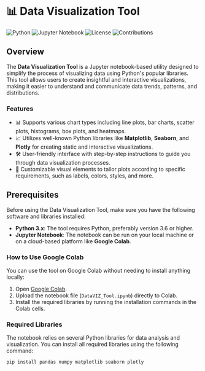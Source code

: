 # 📊 Data Visualization Tool

![Python](https://img.shields.io/badge/Python-3.x-blue?logo=python)
![Jupyter Notebook](https://img.shields.io/badge/Platform-Jupyter%20Notebook-orange?logo=jupyter)
![License](https://img.shields.io/badge/License-MIT-green)
![Contributions](https://img.shields.io/badge/Contributions-Welcome-brightgreen)

## Overview

The **Data Visualization Tool** is a Jupyter notebook-based utility designed to simplify the process of visualizing data using Python's popular libraries. This tool allows users to create insightful and interactive visualizations, making it easier to understand and communicate data trends, patterns, and distributions.

### Features
- 📊 Supports various chart types including line plots, bar charts, scatter plots, histograms, box plots, and heatmaps.
- 📈 Utilizes well-known Python libraries like **Matplotlib**, **Seaborn**, and **Plotly** for creating static and interactive visualizations.
- 🛠️ User-friendly interface with step-by-step instructions to guide you through data visualization processes.
- 🎨 Customizable visual elements to tailor plots according to specific requirements, such as labels, colors, styles, and more.

## Prerequisites

Before using the Data Visualization Tool, make sure you have the following software and libraries installed:
- **Python 3.x**: The tool requires Python, preferably version 3.6 or higher.
- **Jupyter Notebook**: The notebook can be run on your local machine or on a cloud-based platform like **Google Colab**.

### How to Use Google Colab
You can use the tool on Google Colab without needing to install anything locally:
1. Open [Google Colab](https://colab.research.google.com/drive/1gQGLVXLzLa1-lQPxOD_ttfcrl_S4emAF?usp=sharing).
2. Upload the notebook file (`DataVIZ_Tool.ipynb`) directly to Colab.
3. Install the required libraries by running the installation commands in the Colab cells.

### Required Libraries
The notebook relies on several Python libraries for data analysis and visualization. You can install all required libraries using the following command:
```bash
pip install pandas numpy matplotlib seaborn plotly
